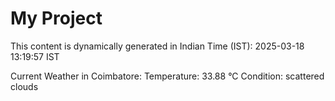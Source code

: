 # My Project

This content is dynamically generated in Indian Time (IST): 2025-03-18 13:19:57 IST


Current Weather in Coimbatore:
Temperature: 33.88 °C
Condition: scattered clouds
